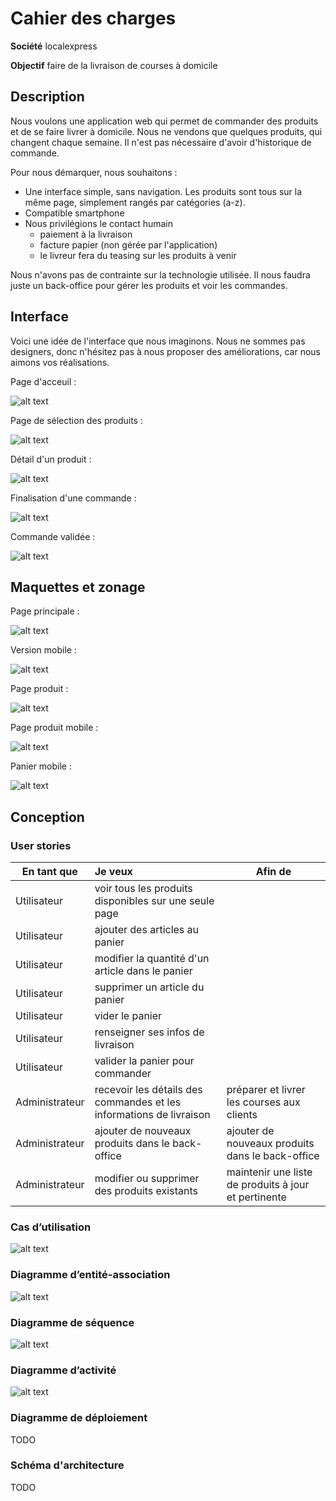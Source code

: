 # Cahier des charges

**Société**  localexpress

**Objectif** faire de la livraison de courses à domicile

## Description 

Nous voulons une application web qui permet de commander des produits et de se faire livrer à domicile. Nous ne vendons que quelques produits, qui changent chaque semaine. Il n'est pas nécessaire d'avoir d'historique de commande.

Pour nous démarquer, nous souhaitons :

- Une interface simple, sans navigation. Les produits sont tous sur la même page, simplement rangés par catégories (a-z).
- Compatible smartphone
- Nous privilégions le contact humain
    * paiement à la livraison
    * facture papier (non gérée par l'application)
    * le livreur fera du teasing sur les produits à venir

Nous n'avons pas de contrainte sur la technologie utilisée. Il nous faudra juste un back-office pour gérer les produits et voir les commandes.

## Interface

Voici une idée de l'interface que nous imaginons. Nous ne sommes pas designers, donc n'hésitez pas à nous proposer des améliorations, car nous aimons vos réalisations.

Page d'acceuil :

![alt text](assets/w1.png)

Page de sélection des produits :

![alt text](assets/w2.png)

Détail d'un produit :

![alt text](assets/w3.png)

Finalisation d'une commande :

![alt text](assets/w4.png)

Commande validée :

![alt text](assets/w5.png)

## Maquettes et zonage

Page principale :

![alt text](maquettes/main_page.png)

Version mobile : 

![alt text](maquettes/main_mobile.png)

Page produit :

![alt text](maquettes/product_page.png)

Page produit mobile :

![alt text](maquettes/product_page_mobile.png)

Panier mobile :

![alt text](maquettes/cart_mobile.png)

## Conception

### User stories

|  En tant que     |  Je veux     |  Afin de     |
|---    |:--    |--    |
|Utilisateur| voir tous les produits disponibles sur une seule page||
|Utilisateur|  ajouter des articles au panier     ||
|Utilisateur|modifier la quantité d'un article dans le panier||
|Utilisateur|supprimer un article du panier||
|Utilisateur|vider le panier||
|Utilisateur|renseigner ses infos de livraison||
|Utilisateur|valider la panier pour commander||
|Administrateur|recevoir les détails des commandes et les informations de livraison|préparer et livrer les courses aux clients|
|Administrateur|ajouter de nouveaux produits dans le back-office|ajouter de nouveaux produits dans le back-office|
|Administrateur|modifier ou supprimer des produits existants|maintenir une liste de produits à jour et pertinente|


### Cas d’utilisation

![alt text](uml/usecases.png)

### Diagramme d’entité-association

![alt text](uml/erd.png)

### Diagramme de séquence

![alt text](uml/SequenceDiagram.png)

### Diagramme d’activité

![alt text](uml/activityDiagram.png)

### Diagramme de déploiement

TODO

### Schéma d'architecture

TODO
